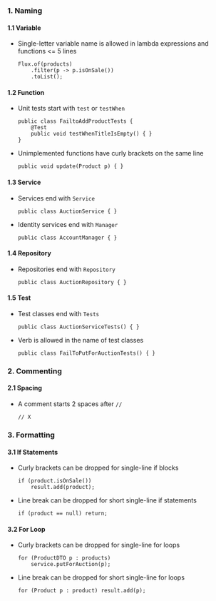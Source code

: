 ### 1. Naming

#### 1.1 Variable
- Single-letter variable name is allowed in lambda expressions and functions <= 5 lines

    ```
    Flux.of(products)
        .filter(p -> p.isOnSale())
        .toList();
    ```
#### 1.2 Function
- Unit tests start with `test` or `testWhen`

    ```
    public class FailtoAddProductTests {
        @Test
        public void testWhenTitleIsEmpty() { }
    }
    ```
- Unimplemented functions have curly brackets on the same line

    ```
    public void update(Product p) { }
    ```

#### 1.3 Service
- Services end with `Service`

    ```
    public class AuctionService { }
    ```
- Identity services end with `Manager`
    ```
    public class AccountManager { }
    ```
#### 1.4 Repository

- Repositories end with `Repository`
    ```
    public class AuctionRepository { }
    ```
#### 1.5 Test

- Test classes end with `Tests`
    
    ```
    public class AuctionServiceTests() { }
    ```
- Verb is allowed in the name of test classes
    
    ```
    public class FailToPutForAuctionTests() { }
    ```

### 2. Commenting
#### 2.1 Spacing
- A comment starts 2 spaces after `//`

    ```
    // X
    ```
### 3. Formatting
#### 3.1 If Statements
- Curly brackets can be dropped for single-line if blocks

    ```
    if (product.isOnSale()) 
        result.add(product);
    ```
- Line break can be dropped for short single-line if statements

    ```
    if (product == null) return;
    ```
#### 3.2 For Loop
- Curly brackets can be dropped for single-line for loops

    ```
    for (ProductDTO p : products) 
        service.putForAuction(p);
    ```
- Line break can be dropped for short single-line for loops

    ```
    for (Product p : product) result.add(p);
    ```

